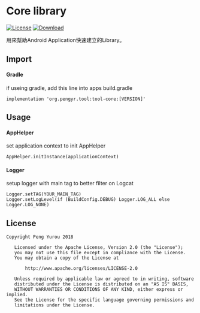 # Core library

[![License](https://img.shields.io/badge/license-Apache%202-green.svg)](https://www.apache.org/licenses/LICENSE-2.0)
[ ![Download](https://api.bintray.com/packages/peng571/maven/tool-core/images/download.svg) ](https://bintray.com/peng571/pengyr_library/tool-core/_latestVersion)


用來幫助Android Application快速建立的Library。

## Import

#### Gradle

if useing gradle, add this line into apps build.gradle

    implementation 'org.pengyr.tool:tool-core:[VERSION]'


## Usage

#### AppHelper

set application context to init AppHelper

    AppHelper.initInstance(applicationContext)
    
#### Logger

setup logger with main tag to better filter on Logcat

    Logger.setTAG(YOUR_MAIN_TAG)
    Logger.setLogLevel(if (BuildConfig.DEBUG) Logger.LOG_ALL else Logger.LOG_NONE)


## License

```
Copyright Peng Yurou 2018

   Licensed under the Apache License, Version 2.0 (the "License");
   you may not use this file except in compliance with the License.
   You may obtain a copy of the License at

       http://www.apache.org/licenses/LICENSE-2.0

   Unless required by applicable law or agreed to in writing, software
   distributed under the License is distributed on an "AS IS" BASIS,
   WITHOUT WARRANTIES OR CONDITIONS OF ANY KIND, either express or implied.
   See the License for the specific language governing permissions and
   limitations under the License.
```
